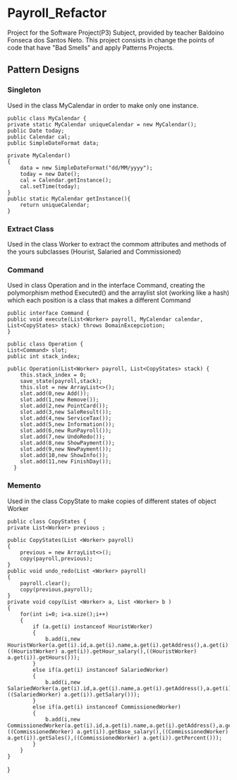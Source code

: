 # Payroll_Refactor
Project for the Software Project(P3) Subject, provided by teacher Baldoino Fonseca dos Santos Neto. This project consists in change the points of code that have "Bad Smells" and apply Patterns Projects.

## Pattern Designs
### Singleton
Used in the class MyCalendar in order to make only one instance.
  
    public class MyCalendar {
    private static MyCalendar uniqueCalendar = new MyCalendar();
    public Date today;
    public Calendar cal;
    public SimpleDateFormat data;

    private MyCalendar()
    {
        data = new SimpleDateFormat("dd/MM/yyyy");
        today = new Date();
        cal = Calendar.getInstance();
        cal.setTime(today);
    }
    public static MyCalendar getInstance(){
        return uniqueCalendar;
    }
    
### Extract Class
Used in the class Worker to extract the commom attributes and methods of the yours subclasses (Hourist, Salaried and Commissioned) 
### Command
Used in class Operation and in the interface Command, creating the polymorphism method Executed() and the arraylist slot (working like a hash) which each position is a class that makes a different Command

    public interface Command {
    public void execute(List<Worker> payroll, MyCalendar calendar, List<CopyStates> stack) throws DomainExcepciotion;
    }
    
    public class Operation {
    List<Command> slot;
    public int stack_index;

    public Operation(List<Worker> payroll, List<CopyStates> stack) {
        this.stack_index = 0;
        save_state(payroll,stack);
        this.slot = new ArrayList<>();
        slot.add(0,new Add());
        slot.add(1,new Remove());
        slot.add(2,new PointCard());
        slot.add(3,new SaleResult());
        slot.add(4,new ServiceTax());
        slot.add(5,new Information());
        slot.add(6,new RunPayroll());
        slot.add(7,new UndoRedo());
        slot.add(8,new ShowPayment());
        slot.add(9,new NewPayment());
        slot.add(10,new ShowInfo());
        slot.add(11,new FinishDay());
      }
    
### Memento
Used in the class CopyState to make copies of different states of object Worker

    public class CopyStates {
    private List<Worker> previous ;

    public CopyStates(List <Worker> payroll)
    {
        previous = new ArrayList<>();
        copy(payroll,previous);
    }
    public void undo_redo(List <Worker> payroll)
    {
        payroll.clear();
        copy(previous,payroll);
    }
    private void copy(List <Worker> a, List <Worker> b )
    {
        for(int i=0; i<a.size();i++)
        {
            if (a.get(i) instanceof HouristWorker)
            {
                b.add(i,new HouristWorker(a.get(i).id,a.get(i).name,a.get(i).getAddress(),a.get(i).getPayment_method(),a.get(i).isSyndicate(),a.get(i).getSyndicate_id(),a.get(i).getSyndicate_tax(),((HouristWorker) a.get(i)).getHour_salary(),((HouristWorker) a.get(i)).getHours()));
            }
            else if(a.get(i) instanceof SalariedWorker)
            {
                b.add(i,new SalariedWorker(a.get(i).id,a.get(i).name,a.get(i).getAddress(),a.get(i).getPayment_method(),a.get(i).isSyndicate(),a.get(i).getSyndicate_id(),a.get(i).getSyndicate_tax(),((SalariedWorker) a.get(i)).getSalary()));
            }
            else if(a.get(i) instanceof CommissionedWorker)
            {
                b.add(i,new CommissionedWorker(a.get(i).id,a.get(i).name,a.get(i).getAddress(),a.get(i).getPayment_method(),a.get(i).isSyndicate(),a.get(i).getSyndicate_id(),a.get(i).getSyndicate_tax(),((CommissionedWorker) a.get(i)).getBase_salary(),((CommissionedWorker) a.get(i)).getSales(),((CommissionedWorker) a.get(i)).getPercent()));
            }
        }
    }
}
